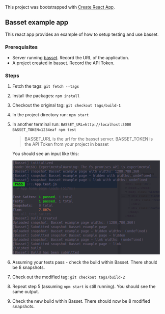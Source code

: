 This project was bootstrapped with [Create React App](https://github.com/facebook/create-react-app).

## Basset example app

This react app provides an example of how to setup testing and use basset.

### Prerequisites

- Server running [basset](https://basset.io/docs/getting-started). Record the URL of the application.
- A project created in basset. Record the API Token.

### Steps
1) Fetch the tags: `git fetch --tags`

2) Install the packages: `npm install`

3) Checkout the original tag: `git checkout tags/build-1`

4) In the project directory run: `npm start`

5) In another terminal run: `BASSET_URL=http://localhost:3000 BASSET_TOKEN=1234eaf npm test`

    > BASSET_URL is the url for the basset server. BASSET_TOKEN is the API Token from your project in basset

    You should see an input like this:

    ![alt text](images/tests-passed.png)

6) Assuming your tests pass - check the build within Basset. There should be 8 snapshots.

7) Check out the modified tag: `git checkout tags/build-2`

8) Repeat step 5 (assuming `npm start` is still running). You should see the same output.

9) Check the new build within Basset. There should now be 8 modified snapshots.
